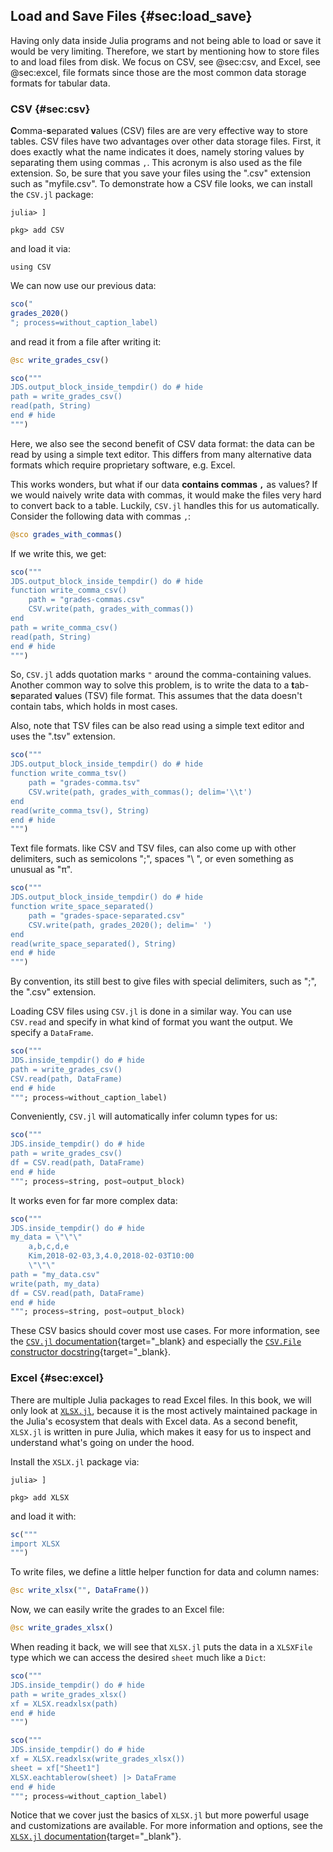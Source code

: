 ## Load and Save Files {#sec:load_save}

Having only data inside Julia programs and not being able to load or save it would be very limiting.
Therefore, we start by mentioning how to store files to and load files from disk.
We focus on CSV, see @sec:csv, and Excel, see @sec:excel, file formats since those are the most common data storage formats for tabular data.

### CSV {#sec:csv}

**C**omma-**s**eparated **v**alues (CSV) files are are very effective way to store tables.
CSV files have two advantages over other data storage files.
First, it does exactly what the name indicates it does, namely storing values by separating them using commas `,`.
This acronym is also used as the file extension.
So, be sure that you save your files using the ".csv" extension such as "myfile.csv".
To demonstrate how a CSV file looks, we can install the `CSV.jl` package:

```
julia> ]

pkg> add CSV
```

and load it via:

```
using CSV
```

We can now use our previous data:

```jl
sco("
grades_2020()
"; process=without_caption_label)
```

and read it from a file after writing it:

```jl
@sc write_grades_csv()
```

```jl
sco("""
JDS.output_block_inside_tempdir() do # hide
path = write_grades_csv()
read(path, String)
end # hide
""")
```

Here, we also see the second benefit of CSV data format: the data can be read by using a simple text editor.
This differs from many alternative data formats which require proprietary software, e.g. Excel.

This works wonders, but what if our data **contains commas `,`** as values?
If we would naively write data with commas, it would make the files very hard to convert back to a table.
Luckily, `CSV.jl` handles this for us automatically.
Consider the following data with commas `,`:

```jl
@sco grades_with_commas()
```

If we write this, we get:

```jl
sco("""
JDS.output_block_inside_tempdir() do # hide
function write_comma_csv()
    path = "grades-commas.csv"
    CSV.write(path, grades_with_commas())
end
path = write_comma_csv()
read(path, String)
end # hide
""")
```

So, `CSV.jl` adds quotation marks `"` around the comma-containing values.
Another common way to solve this problem, is to write the data to a **t**ab-**s**eparated **v**alues (TSV) file format.
This assumes that the data doesn't contain tabs, which holds in most cases.

Also, note that TSV files can be also read using a simple text editor and uses the ".tsv" extension.

```jl
sco("""
JDS.output_block_inside_tempdir() do # hide
function write_comma_tsv()
    path = "grades-comma.tsv"
    CSV.write(path, grades_with_commas(); delim='\\t')
end
read(write_comma_tsv(), String)
end # hide
""")
```

Text file formats. like CSV and TSV files, can also come up with other delimiters, such as semicolons ";", spaces "\ ", or even something as unusual as "π".

```jl
sco("""
JDS.output_block_inside_tempdir() do # hide
function write_space_separated()
    path = "grades-space-separated.csv"
    CSV.write(path, grades_2020(); delim=' ')
end
read(write_space_separated(), String)
end # hide
""")
```

By convention, its still best to give files with special delimiters, such as ";", the ".csv" extension.

Loading CSV files using `CSV.jl` is done in a similar way.
You can use `CSV.read` and specify in what kind of format you want the output.
We specify a `DataFrame`.

```jl
sco("""
JDS.inside_tempdir() do # hide
path = write_grades_csv()
CSV.read(path, DataFrame)
end # hide
"""; process=without_caption_label)
```

Conveniently, `CSV.jl` will automatically infer column types for us:

```jl
sco("""
JDS.inside_tempdir() do # hide
path = write_grades_csv()
df = CSV.read(path, DataFrame)
end # hide
"""; process=string, post=output_block)
```

It works even for far more complex data:

```jl
sco("""
JDS.inside_tempdir() do # hide
my_data = \"\"\"
    a,b,c,d,e
    Kim,2018-02-03,3,4.0,2018-02-03T10:00
    \"\"\"
path = "my_data.csv"
write(path, my_data)
df = CSV.read(path, DataFrame)
end # hide
"""; process=string, post=output_block)
```

These CSV basics should cover most use cases.
For more information, see the [`CSV.jl` documentation](https://csv.juliadata.org/stable){target="_blank} and especially the [`CSV.File` constructor docstring](https://csv.juliadata.org/stable/#CSV.File){target="_blank}.

### Excel {#sec:excel}

There are multiple Julia packages to read Excel files.
In this book, we will only look at [`XLSX.jl`](https://github.com/felipenoris/XLSX.jl), because it is the most actively maintained package in the Julia's ecosystem that deals with Excel data.
As a second benefit, `XLSX.jl` is written in pure Julia, which makes it easy for us to inspect and understand what's going on under the hood.

Install the `XSLX.jl` package via:

```
julia> ]

pkg> add XLSX
```

and load it with:

```jl
sc("""
import XLSX
""")
```

To write files, we define a little helper function for data and column names:

```jl
@sc write_xlsx("", DataFrame())
```

Now, we can easily write the grades to an Excel file:

```jl
@sc write_grades_xlsx()
```

When reading it back, we will see that `XLSX.jl` puts the data in a `XLSXFile` type which we can access the desired `sheet` much like a `Dict`:

```jl
sco("""
JDS.inside_tempdir() do # hide
path = write_grades_xlsx()
xf = XLSX.readxlsx(path)
end # hide
""")
```

```jl
sco("""
JDS.inside_tempdir() do # hide
xf = XLSX.readxlsx(write_grades_xlsx())
sheet = xf["Sheet1"]
XLSX.eachtablerow(sheet) |> DataFrame
end # hide
"""; process=without_caption_label)
```

Notice that we cover just the basics of `XLSX.jl` but more powerful usage and customizations are available.
For more information and options, see the [`XLSX.jl` documentation](https://felipenoris.github.io/XLSX.jl/stable/){target="_blank"}.
